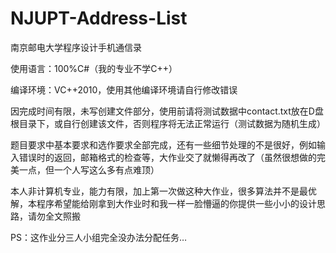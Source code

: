 # NJUPT-Address-List
南京邮电大学程序设计手机通信录

使用语言：100%C#（我的专业不学C++）

编译环境：VC++2010，使用其他编译环境请自行修改错误

因完成时间有限，未写创建文件部分，使用前请将测试数据中contact.txt放在D盘根目录下，或自行创建该文件，否则程序将无法正常运行（测试数据为随机生成）

题目要求中基本要求和选作要求全部完成，还有一些细节处理的不是很好，例如输入错误时的返回，邮箱格式的检查等，大作业交了就懒得再改了（虽然很想做的完美一点，但一个人写这么多有点难顶）

本人非计算机专业，能力有限，加上第一次做这种大作业，很多算法并不是最优解，本程序希望能给刚拿到大作业时和我一样一脸懵逼的你提供一些小小的设计思路，请勿全文照搬

PS：这作业分三人小组完全没办法分配任务…

